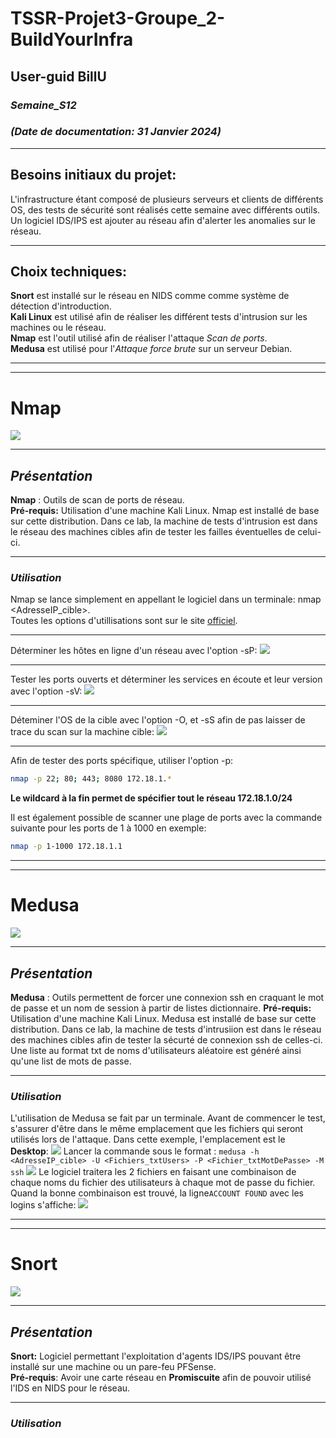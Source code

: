 # TSSR-Projet3-Groupe_2-BuildYourInfra

## User-guid BillU

### _Semaine_S12_

### _(Date de documentation: 31 Janvier 2024)_
_______________
## **Besoins initiaux du projet:**
L'infrastructure étant composé de plusieurs serveurs et clients de différents OS, des tests de sécurité sont réalisés cette semaine avec différents outils. Un logiciel IDS/IPS est ajouter au réseau afin d'alerter les anomalies sur le réseau.
______________
## **Choix techniques:**
**Snort** est installé sur le réseau en NIDS comme comme système de détection d'introduction.   
**Kali Linux** est utilisé afin de réaliser les différent tests d'intrusion sur les machines ou le réseau.  
**Nmap** est l'outil utilisé afin de réaliser l'attaque _Scan de ports_.  
**Medusa** est utilisé pour l'_Attaque force brute_ sur un serveur Debian.  

______________
______________

# **Nmap**
![](https://github.com/Bilal-Aldimashq/TSSR-Projet3-Groupe_2-BuildYourInfra/blob/main/Resources/Tutos_S12/Nmap.png?raw=true)
___________

## **_Présentation_**

**Nmap** : Outils de scan de ports de réseau.  
**Pré-requis:** Utilisation d'une machine Kali Linux. Nmap est installé de base sur cette distribution. Dans ce lab, la machine de tests d'intrusion est dans le réseau des machines cibles afin de tester les failles éventuelles de celui-ci.
______________
### **_Utilisation_**
Nmap se lance simplement en appellant le logiciel dans un terminale: nmap <options> <AdresseIP_cible>.  
Toutes les options d'utillisations sont sur le site [officiel](https://nmap.org/man/fr/man-briefoptions.html).
______________
Déterminer les hôtes en ligne d'un réseau avec l'option -sP:
![](https://github.com/Bilal-Aldimashq/TSSR-Projet3-Groupe_2-BuildYourInfra/blob/main/Resources/Tutos_S12/Nmap%20-sP.png?raw=true)

____________________
Tester les ports ouverts et déterminer les services en écoute et leur version avec l'option -sV:
![](https://github.com/Bilal-Aldimashq/TSSR-Projet3-Groupe_2-BuildYourInfra/blob/main/Resources/Tutos_S12/Nmap%20-sV.png?raw=true)
______________________
Déteminer l'OS de la cible avec l'option -O, et -sS afin de pas laisser de trace du scan sur la machine cible:
![](https://github.com/Bilal-Aldimashq/TSSR-Projet3-Groupe_2-BuildYourInfra/blob/main/Resources/Tutos_S12/Nmap%20-O.png?raw=true)
______________
Afin de tester des ports spécifique, utiliser l'option -p:
```bash
nmap -p 22; 80; 443; 8080 172.18.1.*
```
**Le wildcard à la fin permet de spécifier tout le réseau 172.18.1.0/24**

Il est également possible de scanner une plage de ports avec la commande suivante pour les ports de 1 à 1000 en exemple:
```bash
nmap -p 1-1000 172.18.1.1
```
______________
______________

# **Medusa**
![](https://github.com/Bilal-Aldimashq/TSSR-Projet3-Groupe_2-BuildYourInfra/blob/main/Resources/Tutos_S12/Medusa.png?raw=true)
______________

## **_Présentation_**

**Medusa** : Outils permettent de forcer une connexion ssh en craquant le mot de passe et un nom de session à partir de listes dictionnaire.
**Pré-requis:** Utilisation d'une machine Kali Linux. Medusa est installé de base sur cette distribution. Dans ce lab, la machine de tests d'intrusiion est dans le réseau des machines cibles afin de tester la sécurté de connexion ssh de celles-ci.
Une liste au format txt de noms d'utilisateurs aléatoire est généré ainsi qu'une list de mots de passe.
______________
### **_Utilisation_**
L'utilisation de Medusa se fait par un terminale. Avant de commencer le test, s'assurer d'être dans le même emplacement que les fichiers qui seront utilisés lors de l'attaque.
Dans cette exemple, l'emplacement est le **Desktop**:
![](https://github.com/Bilal-Aldimashq/TSSR-Projet3-Groupe_2-BuildYourInfra/blob/main/Resources/Tutos_S12/Desk_Kali.png?raw=true)
Lancer la commande sous le format : `medusa -h <AdresseIP_cible> -U <Fichiers_txtUsers> -P <Fichier_txtMotDePasse> -M ssh`
![](https://github.com/Bilal-Aldimashq/TSSR-Projet3-Groupe_2-BuildYourInfra/blob/main/Resources/Tutos_S12/Cmd_medusa.png?raw=true)
Le logiciel traitera les 2 fichiers en faisant une combinaison de chaque noms du fichier des utilisateurs à chaque mot de passe du fichier.  
Quand la bonne combinaison est trouvé, la ligne`ACCOUNT FOUND` avec les logins s'affiche:
![](https://github.com/Bilal-Aldimashq/TSSR-Projet3-Groupe_2-BuildYourInfra/blob/main/Resources/Tutos_S12/Result_medusa.png?raw=true)
______________
______________

# **Snort**
![](https://github.com/Bilal-Aldimashq/TSSR-Projet3-Groupe_2-BuildYourInfra/blob/main/Resources/Tutos_S12/Snort.png?raw=true)
_____________

## **_Présentation_**

**Snort:** Logiciel permettant l'exploitation d'agents IDS/IPS pouvant être installé sur une machine ou un pare-feu PFSense.  
**Pré-requis**: Avoir une carte réseau en **Promiscuite** afin de pouvoir utilisé l'IDS en NIDS pour le réseau.
_____________
### **_Utilisation_**
